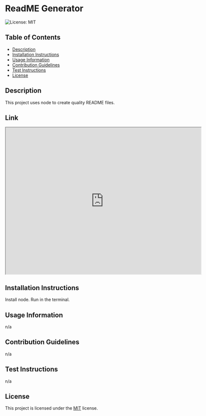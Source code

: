 # ReadME Generator

![License: MIT](https://img.shields.io/badge/License-MIT-blue.svg)

## Table of Contents
- [Description](#description)
- [Installation Instructions](#installation-instructions)
- [Usage Information](#usage-information)
- [Contribution Guidelines](#contribution-guidelines)
- [Test Instructions](#test-instructions)
- [License](#license)

## Description
This project uses node to create quality README files.

## Link
<iframe src="https://drive.google.com/file/d/1b7bRUqggG6j1HnADYf6xpgkb6kdc5E-q/preview" width="640" height="480"></iframe>

## Installation Instructions
Install node. Run <node index> in the terminal.

## Usage Information
n/a

## Contribution Guidelines
n/a

## Test Instructions
n/a


## License

This project is licensed under the [MIT](https://opensource.org/licenses/MIT) license.


